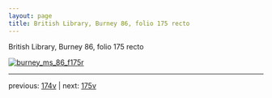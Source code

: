 ```yaml
---
layout: page
title: British Library, Burney 86, folio 175 recto
---
```


British Library, Burney 86, folio 175 recto

[![burney_ms_86_f175r](http://www.homermultitext.org/iipsrv?IIIF=/project/homer/pyramidal/deepzoom/bl/burney86imgs/v1/burney_ms_86_f175r.tif/full/800,/0/default.jpg)](http://www.homermultitext.org/ict2/?urn=urn:cite2:bl:burney86imgs.v1:burney_ms_86_f175r) 

---

previous:  [174v](../174v/) | next: [175v](../175v/)